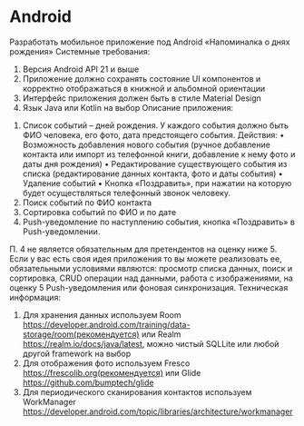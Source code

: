 # Android
Разработать мобильное приложение под Android «Напоминалка о днях рождения»
Системные требования: 
1)	Версия Android API 21 и выше
2)	Приложение должно сохранять состояние UI компонентов и корректно отображаться в книжной и альбомной ориентации
3)	Интерфейс приложения должен быть в стиле Material Design
4)	Язык Java или Kotlin на выбор
Описание приложения:
1.	Список событий – дней рождения.
У каждого события должно быть ФИО человека, его фото, дата предстоящего события.
Действия: 
•	Возможность добавления нового события (ручное добавление контакта или импорт из телефонной книги, добавление к нему фото и даты дня рождения)
•	Редактирование существующего события из списка (редактирование данных контакта, фото и даты события) 
•	Удаление событий
•	Кнопка «Поздравить», при нажатии на которую будет осуществляться телефонный звонок человеку.
2.	Поиск событий по ФИО контакта
3.	Сортировка событий по ФИО и по дате
4.	Push-уведомление по наступлению события, кнопка «Поздравить» в Push-уведомлении.

П. 4 не является обязательным для претендентов на оценку ниже 5.
Если у вас есть своя идея приложения то вы можете реализовать ее, обязательными условиями являются: просмотр списка данных, поиск и сортировка, CRUD операции над данными, работа с изображениями, на оценку 5 Push-уведомления или фоновая синхронизация.
Техническая информация:
1.	Для хранения данных используем Room https://developer.android.com/training/data-storage/room(рекомендуется) или Realm https://realm.io/docs/java/latest, можно чистый SQLLite или любой другой framework на выбор
2.	Для отображения фото используем Fresco https://frescolib.org(рекомендуется) или Glide https://github.com/bumptech/glide
3.	Для периодического сканирования контактов используем WorkManager https://developer.android.com/topic/libraries/architecture/workmanager

